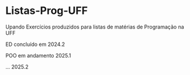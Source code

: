 # Listas-Prog-UFF
Upando Exercícios produzidos para listas de matérias de Programação na UFF

ED concluído em 2024.2

POO em andamento 2025.1

... 2025.2
